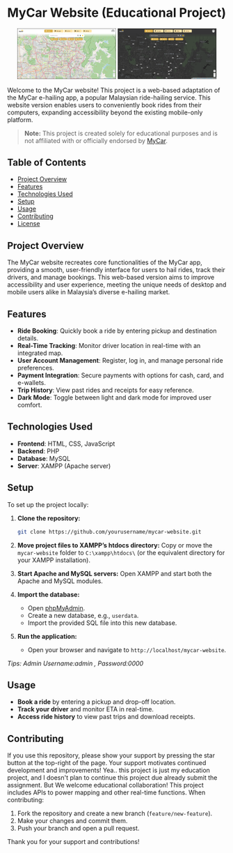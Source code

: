 # MyCar Website (Educational Project)

<p align="center">
  <img src="appendix/Homepage.png" alt="Homepage Light Mode" width="45%">
  <be>
  <be>
  <img src="appendix/Homepage_darkmode.png" alt="Homepage Dark Mode" width="45%">
</p>

Welcome to the MyCar website! This project is a web-based adaptation of the MyCar e-hailing app, a popular Malaysian ride-hailing service. This website version enables users to conveniently book rides from their computers, expanding accessibility beyond the existing mobile-only platform.

> **Note:** This project is created solely for educational purposes and is not affiliated with or officially endorsed by [MyCar](https://www.mycarasia.com/site/).

## Table of Contents
- [Project Overview](#project-overview)
- [Features](#features)
- [Technologies Used](#technologies-used)
- [Setup](#setup)
- [Usage](#usage)
- [Contributing](#contributing)
- [License](#license)

## Project Overview
The MyCar website recreates core functionalities of the MyCar app, providing a smooth, user-friendly interface for users to hail rides, track their drivers, and manage bookings. This web-based version aims to improve accessibility and user experience, meeting the unique needs of desktop and mobile users alike in Malaysia’s diverse e-hailing market.

## Features
- **Ride Booking**: Quickly book a ride by entering pickup and destination details.
- **Real-Time Tracking**: Monitor driver location in real-time with an integrated map.
- **User Account Management**: Register, log in, and manage personal ride preferences.
- **Payment Integration**: Secure payments with options for cash, card, and e-wallets.
- **Trip History**: View past rides and receipts for easy reference.
- **Dark Mode**: Toggle between light and dark mode for improved user comfort.

## Technologies Used
- **Frontend**: HTML, CSS, JavaScript
- **Backend**: PHP
- **Database**: MySQL
- **Server**: XAMPP (Apache server)

## Setup
To set up the project locally:

1. **Clone the repository:**
   ```bash
   git clone https://github.com/yourusername/mycar-website.git
   
2. **Move project files to XAMPP’s htdocs directory:**
   Copy or move the `mycar-website` folder to `C:\xampp\htdocs\` (or the equivalent directory for your XAMPP installation).

3. **Start Apache and MySQL servers:**
   Open XAMPP and start both the Apache and MySQL modules.

4. **Import the database:**
   - Open [phpMyAdmin](http://localhost/phpmyadmin).
   - Create a new database, e.g., `userdata`.
   - Import the provided SQL file into this new database.

5. **Run the application:**
   - Open your browser and navigate to `http://localhost/mycar-website`.

*Tips: Admin Username:admin , Password:0000*

## Usage
- **Book a ride** by entering a pickup and drop-off location.
- **Track your driver** and monitor ETA in real-time.
- **Access ride history** to view past trips and download receipts.

## Contributing
If you use this repository, please show your support by pressing the star button at the top-right of the page. Your support motivates continued development and improvements!
Yea.. this project is just my education project, and I doesn't plan to continue this project due already submit the assignment.
But We welcome educational collaboration! This project includes APIs to power mapping and other real-time functions. When contributing:

1. Fork the repository and create a new branch (`feature/new-feature`).
2. Make your changes and commit them.
3. Push your branch and open a pull request.

Thank you for your support and contributions!

